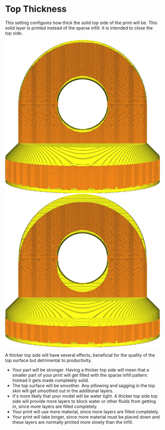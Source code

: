 Top Thickness
====
This setting configures how thick the solid top side of the print will be. This solid layer is printed instead of the sparse infill. It is intended to close the top side.

![Ordinary top thickness](images/top_bottom_thickness_0.8.png)
![Greatly increased thickness](images/top_thickness.png)

A thicker top side will have several effects, beneficial for the quality of the top surface but detrimental to productivity.
* Your part will be stronger. Having a thicker top side will mean that a smaller part of your print will get filled with the sparse infill pattern. Instead it gets made completely solid.
* The top surface will be smoother. Any pillowing and sagging in the top skin will get smoothed out in the additional layers.
* It's more likely that your model will be water tight. A thicker top side top side will provide more layers to block water or other fluids from getting in, since more layers are filled completely.
* Your print will use more material, since more layers are filled completely.
* Your print will take longer, since more material must be placed down and these layers are normally printed more slowly than the infill.